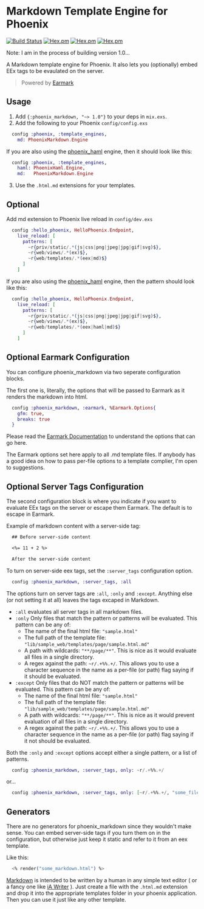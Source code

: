 # Markdown Template Engine for Phoenix

[![Build Status](https://travis-ci.org/boydm/phoenix_markdown.svg?branch=master)](https://travis-ci.org/boydm/phoenix_markdown)
[![Hex.pm](https://img.shields.io/hexpm/v/phoenix_markdown.svg)](https://hex.pm/packages/phoenix_markdown)
[![Hex.pm](https://img.shields.io/hexpm/dw/phoenix_markdown.svg)](https://hex.pm/packages/phoenix_markdown)
[![Hex.pm](https://img.shields.io/hexpm/dt/phoenix_markdown.svg)](https://hex.pm/packages/phoenix_markdown)

Note: I am in the process of building version 1.0...


A Markdown template engine for Phoenix. It also lets you (optionally) embed EEx tags to be evaulated on the server.

> Powered by [Earmark](https://github.com/pragdave/earmark)

## Usage

1. Add `{:phoenix_markdown, "~> 1.0"}` to your deps in `mix.exs`.
2. Add the following to your Phoenix `config/config.exs`
```elixir
  config :phoenix, :template_engines,
    md: PhoenixMarkdown.Engine
```

If you are also using the [phoenix_haml](https://github.com/chrismccord/phoenix_haml) engine, then it should look like this:
```elixir
  config :phoenix, :template_engines,
    haml: PhoenixHaml.Engine,
    md:   PhoenixMarkdown.Engine
```

3. Use the `.html.md` extensions for your templates.

## Optional

Add md extension to Phoenix live reload in `config/dev.exs`

```elixir
  config :hello_phoenix, HelloPhoenix.Endpoint,
    live_reload: [
      patterns: [
        ~r{priv/static/.*(js|css|png|jpeg|jpg|gif|svg)$},
        ~r{web/views/.*(ex)$},
        ~r{web/templates/.*(eex|md)$}
      ]
    ]
```

If you are also using the [phoenix_haml](https://github.com/chrismccord/phoenix_haml) engine,
then the pattern should look like this:

```elixir
  config :hello_phoenix, HelloPhoenix.Endpoint,
    live_reload: [
      patterns: [
        ~r{priv/static/.*(js|css|png|jpeg|jpg|gif|svg)$},
        ~r{web/views/.*(ex)$},
        ~r{web/templates/.*(eex|haml|md)$}
      ]
    ]
```

## Optional Earmark Configuration

You can configure phoenix_markdown via two seperate configuration blocks.

The first one is,
literally, the options that will be passed to Earmark as it renders the markdown into html.

```elixir
  config :phoenix_markdown, :earmark, %Earmark.Options{
    gfm: true,
    breaks: true
  }
```

Please read the [Earmark Documentation](https://hexdocs.pm/earmark/Earmark.html#as_html!/2) to understand
the options that can go here.

The Earmark options set here apply to all .md template files. If anybody has a good idea on how to pass
per-file options to a template complier, I'm open to suggestions.

## Optional Server Tags Configuration

The second configuration block is where you indicate if you want to evaluate EEx tags on the server
or escape them Earmark. The default is to escape in Earmark.

Example of markdown content with a server-side tag:

```markdown
  ## Before server-side content

  <%= 11 + 2 %>

  After the server-side content
```

To turn on server-side eex tags, set the `:server_tags` configuration option.

```elixir
  config :phoenix_markdown, :server_tags, :all
```

The options turn on server tags are `:all`, `:only` and `:except`. Anything else (or not setting it at all)
leaves the tags excaped in Markdown.

* `:all` evaluates all server tags in all markdown files.
* `:only` Only files that match the pattern or patterns will be evaluated. 
  This pattern can be any of:
    * The name of the final html file: `"sample.html"`
    * The full path of the template file: `"lib/sample_web/templates/page/sample.html.md"`
    * A path with wildcards: `"**/page/**"`. This is nice as it would evaluate all files in a single directory.
    * A regex against the path: `~r/.+%%.+/`. This allows you to use a character sequence in the name as a per-file (or path) flag saying if it should be evaluated.
* `:except` Only files that do NOT match the pattern or patterns will be evaluated.
  This pattern can be any of:
    * The name of the final html file: `"sample.html"`
    * The full path of the template file: `"lib/sample_web/templates/page/sample.html.md"`
    * A path with wildcards: `"**/page/**"`. This is nice as it would prevent evaluation of all files in a single directory.
    * A regex against the path: `~r/.+%%.+/`. This allows you to use a character sequence in the name as a per-file (or path) flag saying if it not should be evaluated.

Both the `:only` and `:except` options accept either a single pattern, or a list of patterns.

  ```elixir
    config :phoenix_markdown, :server_tags, only: ~r/.+%%.+/
  ```
  or...

  ```elixir
    config :phoenix_markdown, :server_tags, only: [~r/.+%%.+/, "some_file.html"]
  ```

## Generators

There are no generators for phoenix_markdown since they wouldn't make sense. You can embed server-side
tags if you turn them on in the configuration, but otherwise just keep it static and refer to it from
an eex template.

Like this:
```elixir
  <% render("some_markdown.html") %>
```

[Markdown](https://daringfireball.net/projects/markdown/) is intended to be written by a human
in any simple text editor ( or a fancy one like [iA Writer](https://ia.net/writer) ). Just create
a file with the `.html.md` extension and drop it into the appropriate templates folder in your
phoenix application. Then you can use it just like any other template.